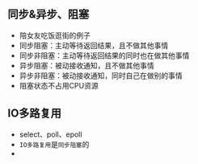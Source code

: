 ## 同步&异步、阻塞

* 陪女友吃饭逛街的例子
* 同步阻塞：主动等待返回结果，且不做其他事情
* 同步非阻塞：主动等待返回结果的同时也在做其他事情
* 异步阻塞：被动接收通知，且不做其他事情
* 异步非阻塞：被动接收通知，同时自己在做别的事情
* 阻塞状态不占用CPU资源

## IO多路复用
* select、poll、epoll
* `IO多路复用`是`同步阻塞`的
* 

